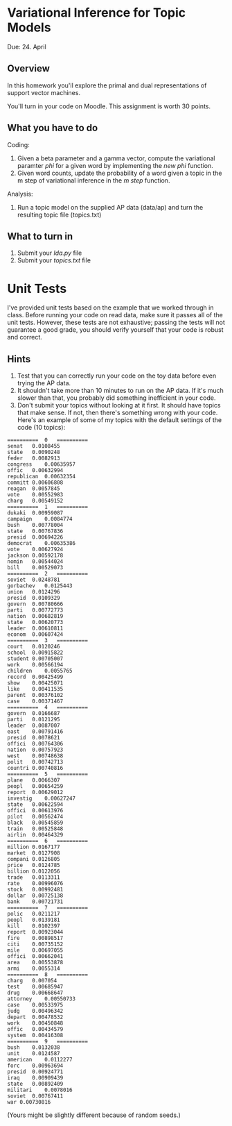 Variational Inference for Topic Models
=

Due: 24. April

Overview
--------

In this homework you'll explore the primal and dual representations of support
vector machines.

You'll turn in your code on Moodle.  This assignment is worth 30
points.

What you have to do
----

Coding:

1.  Given a beta parameter and a gamma vector, compute the variational paramter
    *phi* for a given word by implementing the *new phi* function.
1.  Given word counts, update the probability of a word given a topic in the m
    step of variational inference in the *m step* function.

Analysis:

1.  Run a topic model on the supplied AP data (data/ap) and turn the resulting
    topic file (topics.txt)

What to turn in
-

1.  Submit your _lda.py_ file
1.  Submit your _topics.txt_ file

Unit Tests
=

I've provided unit tests based on the example that we worked through in class.
Before running your code on read data, make sure it passes all of the unit
tests.  However, these tests are not exhaustive; passing the tests will not
guarantee a good grade, you should verify yourself that your code is robust and
correct.


Hints
-

1.  Test that you can correctly run your code on the toy data before even trying
    the AP data.
1.  It shouldn't take more than 10 minutes to run on the AP data.  If it's much
    slower than that, you probably did something inefficient in your code.
1.  Don't submit your topics without looking at it first.  It should have topics
    that make sense.  If not, then there's something wrong with your code.
    Here's an example of some of my topics with the default settings of the
    code (10 topics):

```
==========	0	==========
senat	0.0108455
state	0.0090248
feder	0.0082913
congress	0.00635957
offic	0.00632994
republican	0.00632354
committ	0.00606808
reagan	0.0057845
vote	0.00552983
charg	0.00549152
==========	1	==========
dukaki	0.00959087
campaign	0.0084774
bush	0.00778004
state	0.00767836
presid	0.00694226
democrat	0.00635386
vote	0.00627924
jackson	0.00592178
nomin	0.00544024
bill	0.00529073
==========	2	==========
soviet	0.0248781
gorbachev	0.0125443
union	0.0124296
presid	0.0109329
govern	0.00780666
parti	0.00772773
nation	0.00682819
state	0.00620773
leader	0.00610811
econom	0.00607424
==========	3	==========
court	0.0120246
school	0.00915822
student	0.00705007
work	0.00566194
children	0.0055765
record	0.00425499
show	0.00425071
like	0.00411535
parent	0.00376102
case	0.00371467
==========	4	==========
govern	0.0166687
parti	0.0121295
leader	0.0087007
east	0.00791416
presid	0.0078621
offici	0.00764306
nation	0.00757923
west	0.00748638
polit	0.00742713
countri	0.00740816
==========	5	==========
plane	0.0066307
peopl	0.00654259
report	0.00629012
investig	0.00627247
state	0.00622594
offici	0.00613976
pilot	0.00562474
black	0.00545859
train	0.00525848
airlin	0.00464329
==========	6	==========
million	0.0167177
market	0.0127908
compani	0.0126805
price	0.0124785
billion	0.0122056
trade	0.0113311
rate	0.00996076
stock	0.00992481
dollar	0.00725138
bank	0.00721731
==========	7	==========
polic	0.0211217
peopl	0.0139181
kill	0.0102397
report	0.00923044
fire	0.00898517
citi	0.00735152
mile	0.00697055
offici	0.00662041
area	0.00553878
armi	0.0055314
==========	8	==========
charg	0.007054
test	0.00685947
drug	0.00668647
attorney	0.00550733
case	0.00533975
judg	0.00496342
depart	0.00478532
work	0.00450848
offic	0.00434579
system	0.00416308
==========	9	==========
bush	0.0132038
unit	0.0124587
american	0.0112277
forc	0.00963694
presid	0.00924771
iraq	0.00909439
state	0.00892409
militari	0.0078016
soviet	0.00767411
war	0.00730816
```

(Yours might be slightly different because of random seeds.)
